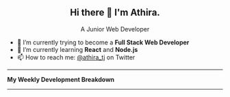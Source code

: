  
<h2 align="center">Hi there 👋 I'm Athira.</h2>
<p align="center">
  A Junior Web Developer
</p>

- 🔭 I’m currently trying to become a **Full Stack Web Developer**
- 🌱 I’m currently learning **React** and **Node.js**
- 📫 How to reach me: [@athira_tj](https://twitter.com/athira_tj) on Twitter

<!--

Here are some ideas to get you started:

- 🔭 I’m currently working on ...
- 🌱 I’m currently learning 
- 🤔 I’m looking for help with ...
- 📫 How to reach me: 
- 😄 Pronouns: ...
- ⚡ Fun fact: ...
-->
-------

**My Weekly Development Breakdown**
<!--START_SECTION:waka-->
<!--END_SECTION:waka-->
-------

